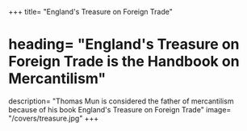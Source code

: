 +++
title=  "England's Treasure on Foreign Trade"
# heading=  "England's Treasure on Foreign Trade is the Handbook on Mercantilism"
description=  "Thomas Mun is considered the father of mercantilism because of his book England's Treasure on Foreign Trade"
image=  "/covers/treasure.jpg"
+++
